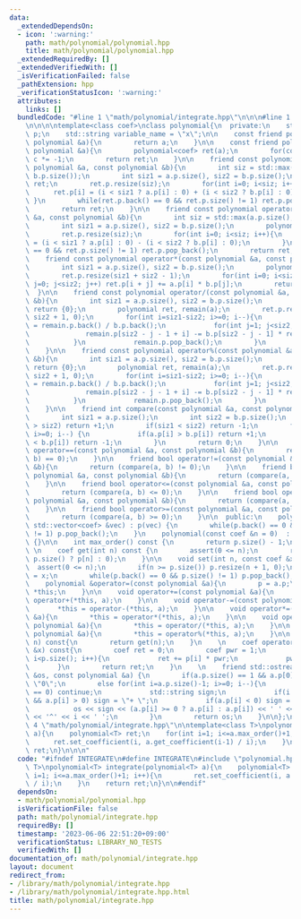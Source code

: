 ```yaml
---
data:
  _extendedDependsOn:
  - icon: ':warning:'
    path: math/polynomial/polynomial.hpp
    title: math/polynomial/polynomial.hpp
  _extendedRequiredBy: []
  _extendedVerifiedWith: []
  _isVerificationFailed: false
  _pathExtension: hpp
  _verificationStatusIcon: ':warning:'
  attributes:
    links: []
  bundledCode: "#line 1 \"math/polynomial/integrate.hpp\"\n\n\n#line 1 \"math/polynomial/polynomial.hpp\"\
    \n\n\n\ntemplate<class coef>\nclass polynomial{\n  private:\n    std::vector<coef>\
    \ p;\n    std::string variable_name = \"x\";\n\n    const friend polynomial operator+(const\
    \ polynomial &a){\n        return a;\n    }\n\n    const friend polynomial operator-(const\
    \ polynomial &a){\n        polynomial<coef> ret(a);\n        for(coef &c : ret)\
    \ c *= -1;\n        return ret;\n    }\n\n    friend const polynomial operator+(const\
    \ polynomial &a, const polynomial &b){\n        int siz = std::max(a.p.size(),\
    \ b.p.size());\n        int siz1 = a.p.size(), siz2 = b.p.size();\n        polynomial\
    \ ret;\n        ret.p.resize(siz);\n        for(int i=0; i<siz; i++){\n      \
    \      ret.p[i] = (i < siz1 ? a.p[i] : 0) + (i < siz2 ? b.p[i] : 0);\n       \
    \ }\n        while(ret.p.back() == 0 && ret.p.size() != 1) ret.p.pop_back();\n\
    \        return ret;\n    }\n\n    friend const polynomial operator-(const polynomial\
    \ &a, const polynomial &b){\n        int siz = std::max(a.p.size(), b.p.size());\n\
    \        int siz1 = a.p.size(), siz2 = b.p.size();\n        polynomial ret;\n\
    \        ret.p.resize(siz);\n        for(int i=0; i<siz; i++){\n            ret.p[i]\
    \ = (i < siz1 ? a.p[i] : 0) - (i < siz2 ? b.p[i] : 0);\n        }\n        while(ret.p.back()\
    \ == 0 && ret.p.size() != 1) ret.p.pop_back();\n        return ret;\n    }\n\n\
    \    friend const polynomial operator*(const polynomial &a, const polynomial &b){\n\
    \        int siz1 = a.p.size(), siz2 = b.p.size();\n        polynomial ret;\n\
    \        ret.p.resize(siz1 + siz2 - 1);\n        for(int i=0; i<siz1; i++) for(int\
    \ j=0; j<siz2; j++) ret.p[i + j] += a.p[i] * b.p[j];\n        return ret;\n  \
    \  }\n\n    friend const polynomial operator/(const polynomial &a, const polynomial\
    \ &b){\n        int siz1 = a.p.size(), siz2 = b.p.size();\n        if(siz1 < siz2)\
    \ return {0};\n        polynomial ret, remain(a);\n        ret.p.resize(siz1 -\
    \ siz2 + 1, 0);\n        for(int i=siz1-siz2; i>=0; i--){\n            ret.p[i]\
    \ = remain.p.back() / b.p.back();\n            for(int j=1; j<siz2; j++){\n  \
    \              remain.p[siz2 - j - 1 + i] -= b.p[siz2 - j - 1] * ret.p[i];\n \
    \           }\n            remain.p.pop_back();\n        }\n        return ret;\n\
    \    }\n\n    friend const polynomial operator%(const polynomial &a, const polynomial\
    \ &b){\n        int siz1 = a.p.size(), siz2 = b.p.size();\n        if(siz1 < siz2)\
    \ return {0};\n        polynomial ret, remain(a);\n        ret.p.resize(siz1 -\
    \ siz2 + 1, 0);\n        for(int i=siz1-siz2; i>=0; i--){\n            ret.p[i]\
    \ = remain.p.back() / b.p.back();\n            for(int j=1; j<siz2; j++){\n  \
    \              remain.p[siz2 - j - 1 + i] -= b.p[siz2 - j - 1] * ret.p[i];\n \
    \           }\n            remain.p.pop_back();\n        }\n        return remain;\n\
    \    }\n\n    friend int compare(const polynomial &a, const polynomial &b){\n\
    \        int siz1 = a.p.size();\n        int siz2 = b.p.size();\n        if(siz1\
    \ > siz2) return +1;\n        if(siz1 < siz2) return -1;\n        for(int i=siz1-1;\
    \ i>=0; i--) {\n            if(a.p[i] > b.p[i]) return +1;\n            if(a.p[i]\
    \ < b.p[i]) return -1;\n        }\n        return 0;\n    }\n\n    friend bool\
    \ operator==(const polynomial &a, const polynomial &b){\n        return (compare(a,\
    \ b) == 0);\n    }\n\n    friend bool operator!=(const polynomial &a, const polynomial\
    \ &b){\n        return (compare(a, b) != 0);\n    }\n\n    friend bool operator<(const\
    \ polynomial &a, const polynomial &b){\n        return (compare(a, b) < 0);\n\
    \    }\n\n    friend bool operator<=(const polynomial &a, const polynomial &b){\n\
    \        return (compare(a, b) <= 0);\n    }\n\n    friend bool operator>(const\
    \ polynomial &a, const polynomial &b){\n        return (compare(a, b) > 0);\n\
    \    }\n\n    friend bool operator>=(const polynomial &a, const polynomial &b){\n\
    \        return (compare(a, b) >= 0);\n    }\n\n  public:\n    polynomial(const\
    \ std::vector<coef> &vec) : p(vec) {\n        while(p.back() == 0 && p.size()\
    \ != 1) p.pop_back();\n    }\n    polynomial(const coef &n = 0)  : polynomial(std::vector<coef>{n})\
    \ {}\n\n    int max_order() const {\n        return p.size() - 1;\n    }\n   \
    \ \n    coef get(int n) const {\n        assert(0 <= n);\n        return (n <\
    \ p.size() ? p[n] : 0);\n    }\n\n    void set(int n, const coef &x){\n      \
    \  assert(0 <= n);\n        if(n >= p.size()) p.resize(n + 1, 0);\n        p[n]\
    \ = x;\n        while(p.back() == 0 && p.size() != 1) p.pop_back();\n    }\n\n\
    \    polynomial &operator=(const polynomial &a){\n        p = a.p;\n        return\
    \ *this;\n    }\n\n    void operator+=(const polynomial &a){\n        *this =\
    \ operator+(*this, a);\n    }\n\n    void operator-=(const polynomial &a){\n \
    \       *this = operator-(*this, a);\n    }\n\n    void operator*=(const polynomial\
    \ &a){\n        *this = operator*(*this, a);\n    }\n\n    void operator/=(const\
    \ polynomial &a){\n        *this = operator/(*this, a);\n    }\n\n    void operator%=(const\
    \ polynomial &a){\n        *this = operator%(*this, a);\n    }\n\n    coef operator[](int\
    \ n) const{\n        return get(n);\n    }\n    \n    coef operator()(const coef\
    \ &x) const{\n        coef ret = 0;\n        coef pwr = 1;\n        for(int i=0;\
    \ i<p.size(); i++){\n            ret += p[i] * pwr;\n            pwr *= x;\n \
    \       }\n        return ret;\n    }\n    \n    friend std::ostream &operator<<(std::ostream\
    \ &os, const polynomial &a) {\n        if(a.p.size() == 1 && a.p[0] == 0) os <<\
    \ \"0\";\n        else for(int i=a.p.size()-1; i>=0; i--){\n            if(a.p[i]\
    \ == 0) continue;\n            std::string sign;\n            if(i != a.p.size()-1\
    \ && a.p[i] > 0) sign = \"+ \";\n            if(a.p[i] < 0) sign = \"- \";\n \
    \           os << sign << (a.p[i] >= 0 ? a.p[i] : a.p[i]) << ' ' << a.variable_name\
    \ << '^' << i << ' ';\n        }\n        return os;\n    }\n\n};\n\n\n\n#line\
    \ 4 \"math/polynomial/integrate.hpp\"\n\ntemplate<class T>\npolynomial<T> integrate(polynomial<T>\
    \ a){\n    polynomial<T> ret;\n    for(int i=1; i<=a.max_order()+1; i++){\n  \
    \      ret.set_coefficient(i, a.get_coefficient(i-1) / i);\n    }\n    return\
    \ ret;\n}\n\n\n"
  code: "#ifndef INTEGRATE\n#define INTEGRATE\n#include \"polynomial.hpp\"\n\ntemplate<class\
    \ T>\npolynomial<T> integrate(polynomial<T> a){\n    polynomial<T> ret;\n    for(int\
    \ i=1; i<=a.max_order()+1; i++){\n        ret.set_coefficient(i, a.get_coefficient(i-1)\
    \ / i);\n    }\n    return ret;\n}\n\n#endif"
  dependsOn:
  - math/polynomial/polynomial.hpp
  isVerificationFile: false
  path: math/polynomial/integrate.hpp
  requiredBy: []
  timestamp: '2023-06-06 22:51:20+09:00'
  verificationStatus: LIBRARY_NO_TESTS
  verifiedWith: []
documentation_of: math/polynomial/integrate.hpp
layout: document
redirect_from:
- /library/math/polynomial/integrate.hpp
- /library/math/polynomial/integrate.hpp.html
title: math/polynomial/integrate.hpp
---
```

